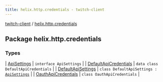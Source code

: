 ```yaml
---
title: helix.http.credentials - twitch-client
---
```


[twitch-client](../index.html) / [helix.http.credentials](./index.html)

## Package helix.http.credentials

### Types

| [ApiSettings](-api-settings/index.html) | `interface ApiSettings` |
| [DefaultApiCredentials](-default-api-credentials/index.html) | `data class DefaultApiCredentials` |
| [DefaultApiSettings](-default-api-settings/index.html) | `class DefaultApiSettings : `[`ApiSettings`](-api-settings/index.html) |
| [OauthApiCredentials](-oauth-api-credentials/index.html) | `class OauthApiCredentials` |

